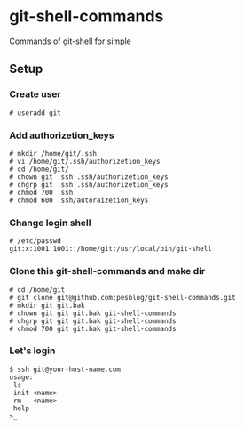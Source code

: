 git-shell-commands
==================

Commands of git-shell for simple

## Setup

### Create user

    # useradd git

### Add authorizetion_keys

    # mkdir /home/git/.ssh
    # vi /home/git/.ssh/authorizetion_keys
    # cd /home/git/
    # chown git .ssh .ssh/authorizetion_keys
    # chgrp git .ssh .ssh/authorizetion_keys
    # chmod 700 .ssh
    # chmod 600 .ssh/autoraizetion_keys
    
### Change login shell

    # /etc/passwd
    git:x:1001:1001::/home/git:/usr/local/bin/git-shell

### Clone this git-shell-commands and make dir

    # cd /home/git
    # git clone git@github.com:pesblog/git-shell-commands.git
    # mkdir git git.bak
    # chown git git git.bak git-shell-commands
    # chgrp git git git.bak git-shell-commands
    # chmod 700 git git.bak git-shell-commands

### Let's login

    $ ssh git@your-host-name.com
    usage:
     ls
     init <name>
     rm   <name>
     help
    >_
